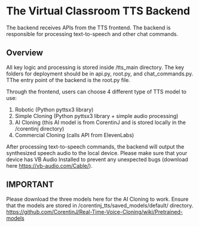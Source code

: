 # The Virtual Classroom TTS Backend
The backend receives APIs from the TTS frontend. The backend is responsible for processing text-to-speech and other chat commands.

## Overview
All key logic and processing is stored inside /tts_main directory. The key folders for deployment should be in api.py, root.py, and chat_commands.py. TThe entry point of the backend is the root.py file. 

Through the frontend, users can choose 4 different type of TTS model to use:
1. Robotic (Python pyttsx3 library)
2. Simple Cloning (Python pyttsx3 library + simple audio processing)
3. AI Cloning (this AI model is from CorentinJ and is stored locally in the /corentinj directory)
4. Commercial Cloning (calls API from ElevenLabs)

After processing text-to-speech commands, the backend will output the synthesized speech audio to the local device. Please make sure that your device has VB Audio Installed to prevent any unexpected bugs (download here https://vb-audio.com/Cable/).

## IMPORTANT
Please download the three models here for the AI Cloning to work. Ensure that the models are stored in /corentinj_tts/saved_models/default/ directory.
https://github.com/CorentinJ/Real-Time-Voice-Cloning/wiki/Pretrained-models
